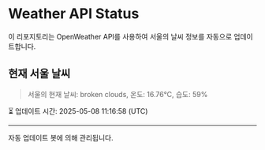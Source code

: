 
# Weather API Status

이 리포지토리는 OpenWeather API를 사용하여 서울의 날씨 정보를 자동으로 업데이트합니다.

## 현재 서울 날씨
> 서울의 현재 날씨: broken clouds, 온도: 16.76°C, 습도: 59%

⏳ 업데이트 시간: 2025-05-08 11:16:58 (UTC)

---
자동 업데이트 봇에 의해 관리됩니다.
